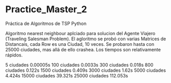 # Practice_Master_2
Práctica de Algoritmos de TSP Python

Algoritmo nearest neighbour aplciado para solucion del Agente Viajero (Traveling Salesman Problem).
El agloritmo se probó con varias Matrices de Distancais, cada Row es una Ciudad, 10 veces. Se probaron hasta con 25000 ciudades, mas allá de ello crashea.
Los tiempos son relativamente rápidos.

5 ciudades 0.00005s
100 ciudades 0.0033s
300 ciudades 0.018s
800 ciudades 0.122s
1500 ciudades 0.409s
3000 ciudades 1.62s
5000 ciudades 4.424s
15000 ciudades 39.321s
25000 ciudades 112.053s
